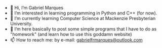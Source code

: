 - 👋 Hi, I’m Gabriel Marques
- 👀 I’m interested in learning programming in Python and C++ (for now).
- 🌱 I’m currently learning Computer Science at Mackenzie Presbyterian University.
- 💞️ I’m here basically to post some simple programs that I have to do as "homework" (and learn how to use this goddamn website)
- 📫 How to reach me: by e-mail: gabrielfrmarques@outlook.com

<!---
gabsfrmarqs/gabsfrmarqs is a ✨ special ✨ repository because its `README.md` (this file) appears on your GitHub profile.
You can click the Preview link to take a look at your changes.
--->
